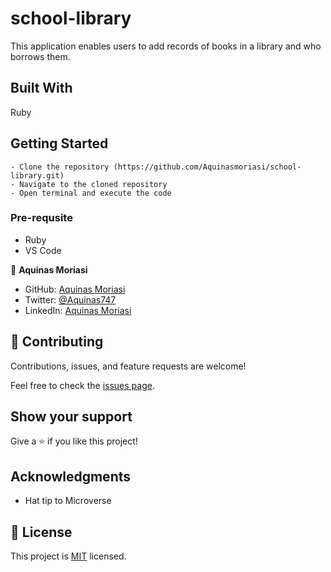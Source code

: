 # school-library
   This application enables users to add records of books in a library and who borrows them.

## Built With
   Ruby

## Getting Started
    - Clone the repository (https://github.com/Aquinasmoriasi/school-library.git)
    - Navigate to the cloned repository
    - Open terminal and execute the code

### Pre-requsite
  - Ruby
  - VS Code

👤 **Aquinas Moriasi**

- GitHub: [Aquinas Moriasi](https://github.com/Aquinasmoriasi)
- Twitter: [@Aquinas747](twitter.com/aquinas747)
- LinkedIn: [Aquinas Moriasi](https://www.linkedin.com/in/aquinas-moriasi/)

## 🤝 Contributing

Contributions, issues, and feature requests are welcome!

Feel free to check the [issues page](https://github.com/Aquinasmoriasi/school-library/issues).

## Show your support

Give a ⭐️ if you like this project!

## Acknowledgments

- Hat tip to Microverse

## 📝 License

This project is [MIT](./LICENSE) licensed.
